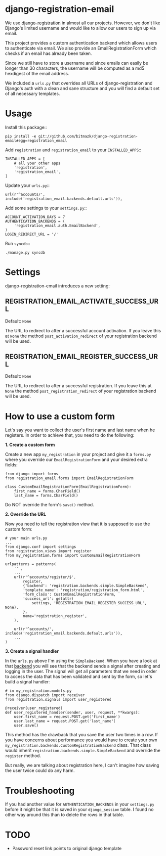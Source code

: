 django-registration-email
==========================

We use
[django-registration](https://bitbucket.org/ubernostrum/django-registration/overview)
in almost all our projects. However, we don't like Django's limited username
and would like to allow our users to sign up via email.

This project provides a custom authentication backend which allows users to
authenticate via email. We also provide an EmailRegistrationForm which
checks if an email has already been taken.

Since we still have to store a username and since emails can easily be longer
than 30 characters, the username will be computed as a md5 hexdigest of the
email address.

We included a ``urls.py`` that overrides all URLs of django-registration
and Django's auth with a clean and sane structure and you will find a default
set of all necessary templates.

Usage
======

Install this package::

    pip install -e git://github.com/bitmazk/django-registration-email#egg=registration_email

Add ``registration`` and ``registration_email`` to your ``INSTALLED_APPS``::

    INSTALLED_APPS = [
        # all your other apps
        'registration',
        'registration_email',
    ]

Update your ``urls.py``::

    url(r'^accounts/', include('registration_email.backends.default.urls')),

Add some settings to your ``settings.py``::

    ACCOUNT_ACTIVATION_DAYS = 7
    AUTHENTICATION_BACKENDS = (
        'registration_email.auth.EmailBackend',
    )
    LOGIN_REDIRECT_URL = '/'

Run ``syncdb``::

    ./manage.py syncdb

Settings
========

django-registration-email introduces a new setting:

REGISTRATION_EMAIL_ACTIVATE_SUCCESS_URL
---------------------------------------

Default: ``None``

The URL to redirect to after a successful account activation. If you leave this
at ``None`` the method ``post_activation_redirect`` of your registration
backend will be used.

REGISTRATION_EMAIL_REGISTER_SUCCESS_URL
---------------------------------------

Default: ``None``

The URL to redirect to after a successful registration. If you leave this at
``None`` the method ``post_registration_redirect`` of your registration backend
will be used.

How to use a custom form
========================

Let's say you want to collect the user's first name and last name when he
registers. In order to achieve that, you need to do the following:

__1. Create a custom form__

Create a new app `my_registration` in your project and give it a `forms.py`
where you override our `EmailRegistrationForm` and your desired extra 
fields:

    from django import forms
    from registration_email.forms import EmailRegistrationForm

    class CustomEmailRegistrationForm(EmailRegistrationForm):
        first_name = forms.CharField()
        last_name = forms.CharField()

Do NOT override the form's `save()` method.

__2. Override the URL__

Now you need to tell the registration view that it is supposed to use the
custom form:

    # your main urls.py
    ...
    from django.conf import settings
    from registration.views import register
    from my_registration.forms import CustomEmailRegistrationForm

    urlpatterns = patterns(
        '' ,
        ...
        url(r'^accounts/register/$',
            register,
            {'backend': 'registration.backends.simple.SimpleBackend',
            'template_name': 'registration/registration_form.html',
            'form_class': CustomEmailRegistrationForm,
            'success_url': getattr(
                settings, 'REGISTRATION_EMAIL_REGISTER_SUCCESS_URL', None),
            },
            name='registration_register', 
        ),

        url(r'^accounts/', include('registration_email.backends.default.urls')),
        ...
    ) 

__3. Create a signal handler__

In the `urls.py` above I'm using the `SimpleBackend`. When you have a look
at that [backend](https://github.com/nathanborror/django-registration/blob/master/registration/backends/simple/__init__.py#L30)
you will see that the backend sends a signal after creating and logging in the
user. The signal will get all parameters that we need in order to access the
data that has been validated and sent by the form, so let's build a signal
handler:

    # in my_registration.models.py
    from django.dispatch import receiver
    from registration.signals import user_registered

    @receiver(user_registered)
    def user_registered_handler(sender, user, request, **kwargs):
        user.first_name = request.POST.get('first_name')
        user.last_name = request.POST.get('last_name')
        user.save()

This method has the drawback that you save the user two times in a row. If
you have concerns about performance you would have to create your own 
`my_registration.backends.CustomRegistrationBackend` class. That class would
inherit `registration.backends.simple.SimpleBackend` and override the 
`register` method.

But really, we are talking about registration here, I can't imagine how saving 
the user twice could do any harm.


Troubleshooting
================

If you had another value for ``AUTHENTICATION_BACKENDS`` in your
``settings.py`` before it might be that it is saved in your ``django_session``
table. I found no other way around this than to delete the rows in that table.

TODO
=====

* Password reset link points to original django template
